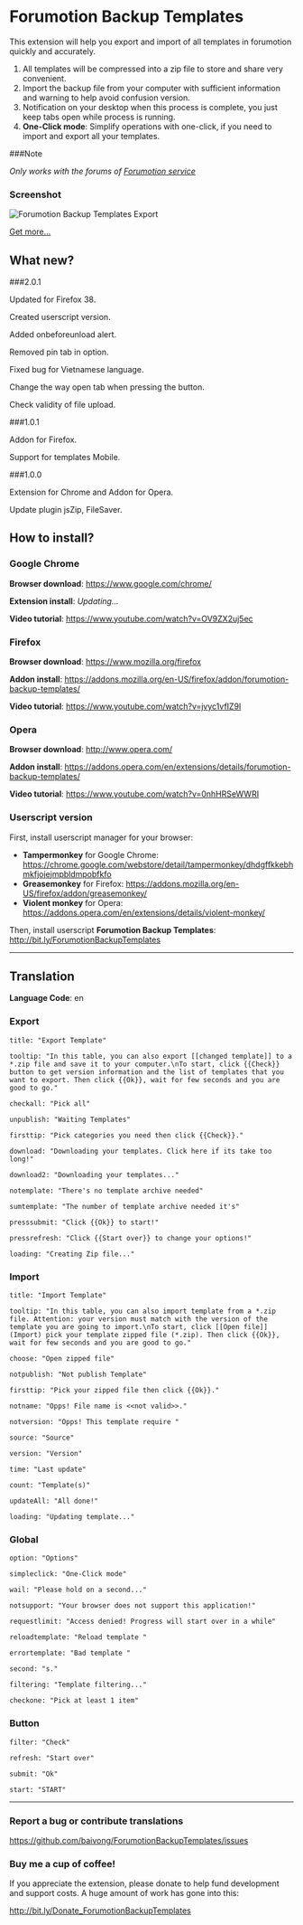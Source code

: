 # Forumotion Backup Templates

This extension will help you export and import of all templates in forumotion quickly and accurately.

1. All templates will be compressed into a zip file to store and share very convenient.
1. Import the backup file from your computer with sufficient information and warning to help avoid confusion version.
1. Notification on your desktop when this process is complete, you just keep tabs open while process is running.
1. **One-Click mode**: Simplify operations with one-click, if you need to import and export all your templates.

###Note

*Only works with the forums of [Forumotion service](http://www.forumotion.com/)*

### Screenshot

![Forumotion Backup Templates Export](http://i.imgur.com/P5aHHKN.jpg)

[Get more...](http://imgur.com/a/Lc2M2)


## What new?

###2.0.1

Updated for Firefox 38.

Created userscript version.

Added onbeforeunload alert.

Removed pin tab in option.

Fixed bug for Vietnamese language.

Change the way open tab when pressing the button.

Check validity of file upload.

###1.0.1

Addon for Firefox.

Support for templates Mobile.

###1.0.0

Extension for Chrome and Addon for Opera.

Update plugin jsZip, FileSaver.


## How to install?

### Google Chrome

**Browser download**: https://www.google.com/chrome/

**Extension install**: *Updating...*

**Video tutorial**: https://www.youtube.com/watch?v=OV9ZX2uj5ec

### Firefox

**Browser download**: https://www.mozilla.org/firefox

**Addon install**: https://addons.mozilla.org/en-US/firefox/addon/forumotion-backup-templates/

**Video tutorial**: https://www.youtube.com/watch?v=jvyc1vfIZ9I

### Opera

**Browser download**: http://www.opera.com/

**Addon install**: https://addons.opera.com/en/extensions/details/forumotion-backup-templates/

**Video tutorial**: https://www.youtube.com/watch?v=0nhHRSeWWRI

### Userscript version

First, install userscript manager for your browser:

* **Tampermonkey** for Google Chrome: https://chrome.google.com/webstore/detail/tampermonkey/dhdgffkkebhmkfjojejmpbldmpobfkfo
* **Greasemonkey** for Firefox: https://addons.mozilla.org/en-US/firefox/addon/greasemonkey/
* **Violent monkey** for Opera: https://addons.opera.com/en/extensions/details/violent-monkey/

Then, install userscript **Forumotion Backup Templates**: http://bit.ly/ForumotionBackupTemplates

----------

## Translation

**Language Code**: en

### Export

    title: "Export Template"

    tooltip: "In this table, you can also export [[changed template]] to a *.zip file and save it to your computer.\nTo start, click {{Check}} button to get version information and the list of templates that you want to export. Then click {{Ok}}, wait for few seconds and you are good to go."

    checkall: "Pick all"

    unpublish: "Waiting Templates"

    firsttip: "Pick categories you need then click {{Check}}."

    download: "Downloading your templates. Click here if its take too long!"

    download2: "Downloading your templates..."

    notemplate: "There's no template archive needed"

    sumtemplate: "The number of template archive needed it's"

    presssubmit: "Click {{Ok}} to start!"

    pressrefresh: "Click {{Start over}} to change your options!"

    loading: "Creating Zip file..."

### Import

    title: "Import Template"

    tooltip: "In this table, you can also import template from a *.zip file. Attention: your version must match with the version of the template you are going to import.\nTo start, click [[Open file]] (Import) pick your template zipped file (*.zip). Then click {{Ok}}, wait for few seconds and you are good to go."

    choose: "Open zipped file"

    notpublish: "Not publish Template"

    firsttip: "Pick your zipped file then click {{Ok}}."

    notname: "Opps! File name is <<not valid>>."

    notversion: "Opps! This template require "

    source: "Source"

    version: "Version"

    time: "Last update"

    count: "Template(s)"

    updateAll: "All done!"

    loading: "Updating template..."

### Global

    option: "Options"

    simpleclick: "One-Click mode"

    wail: "Please hold on a second..."

    notsupport: "Your browser does not support this application!"

    requestlimit: "Access denied! Progress will start over in a while"

    reloadtemplate: "Reload template "

    errortemplate: "Bad template "

    second: "s."

    filtering: "Template filtering..."

    checkone: "Pick at least 1 item"

### Button

    filter: "Check"

    refresh: "Start over"

    submit: "Ok"

    start: "START"

----------

### Report a bug or contribute translations

https://github.com/baivong/ForumotionBackupTemplates/issues


### Buy me a cup of coffee!

If you appreciate the extension, please donate to help fund development and support costs. A huge amount of work has gone into this:

http://bit.ly/Donate_ForumotionBackupTemplates
